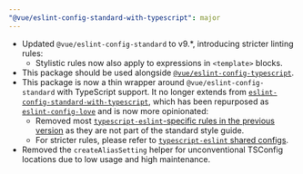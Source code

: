 ```yaml
---
"@vue/eslint-config-standard-with-typescript": major
---
```


* Updated `@vue/eslint-config-standard` to v9.*, introducing stricter linting rules:
  * Stylistic rules now also apply to expressions in `<template>` blocks.
* This package should be used alongside [`@vue/eslint-config-typescript`](https://github.com/vuejs/eslint-config-typescript).
* This package is now a thin wrapper around `@vue/eslint-config-standard` with TypeScript support. It no longer extends from [`eslint-config-standard-with-typescript`](https://www.npmjs.com/package/eslint-config-standard-with-typescript), which has been repurposed as [`eslint-config-love`](https://www.npmjs.com/package/eslint-config-love) and is now more opinionated:
  * Removed most [`typescript-eslint`-specific rules in the previous version](https://unpkg.com/browse/eslint-config-standard-with-typescript@22.0.0/lib/index.js#L65) as they are not part of the standard style guide.
  * For stricter rules, please refer to [`typescript-eslint` shared configs](https://typescript-eslint.io/users/configs/#recommended-configurations).
* Removed the `createAliasSetting` helper for unconventional TSConfig locations due to low usage and high maintenance.
